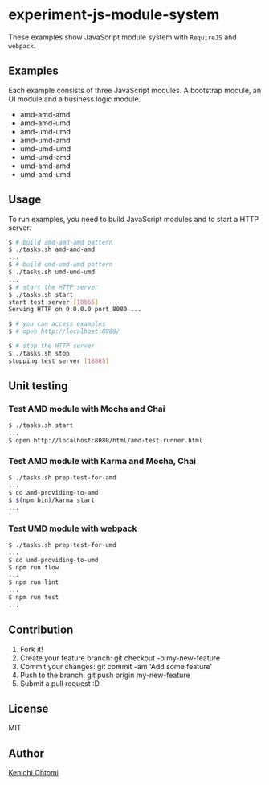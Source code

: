 # experiment-js-module-system

These examples show JavaScript module system with `RequireJS` and `webpack`.

## Examples

Each example consists of three JavaScript modules.
A bootstrap module, an UI module and a business logic module.

- amd-amd-amd
- amd-amd-umd
- amd-umd-umd
- amd-umd-amd
- umd-umd-umd
- umd-umd-amd
- umd-amd-amd
- umd-amd-umd

## Usage

To run examples, you need to build JavaScript modules and to start a HTTP server.

```bash
$ # build amd-amd-amd pattern
$ ./tasks.sh amd-amd-amd
...
$ # build umd-umd-umd pattern
$ ./tasks.sh umd-umd-umd
...
$ # start the HTTP server
$ ./tasks.sh start
start test server [18865]
Serving HTTP on 0.0.0.0 port 8080 ...

$ # you can access examples
$ # open http://localhost:8080/

$ # stop the HTTP server
$ ./tasks.sh stop
stopping test server [18865]
```

## Unit testing

### Test AMD module with Mocha and Chai

```bash
$ ./tasks.sh start
...
$ open http://localhost:8080/html/amd-test-runner.html
```

### Test AMD module with Karma and Mocha, Chai

```bash
$ ./tasks.sh prep-test-for-amd
...
$ cd amd-providing-to-amd
$ $(npm bin)/karma start
...
```

### Test UMD module with webpack

```bash
$ ./tasks.sh prep-test-for-umd
...
$ cd umd-providing-to-umd
$ npm run flow
...
$ npm run lint
...
$ npm run test
...
```

## Contribution

1. Fork it!
1. Create your feature branch: git checkout -b my-new-feature
1. Commit your changes: git commit -am 'Add some feature'
1. Push to the branch: git push origin my-new-feature
1. Submit a pull request :D

## License

MIT

## Author

[Kenichi Ohtomi](https://github.com/ohtomi)
